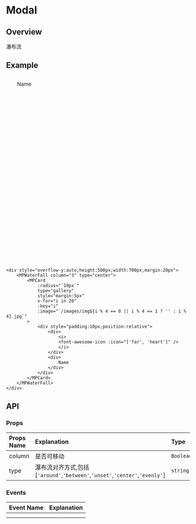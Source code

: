 # Modal
## Overview
瀑布流

## Example
<div style="overflow-y:auto;height:500px;width:700px;margin:20px">
    <MPWaterFall column="3" type="center">
        <MPCard
            :radius="`10px`"
            type="gallery"
            style="margin:5px"
            v-for="i in 20"
            :key="i"
            :image="`/images/img${i % 4 == 0 || i % 4 == 1 ? '' : i % 4}.jpg`"
        >
            <div style="padding:10px;position:relative">
                <div>
                    <i>
                    <font-awesome-icon :icon="['far', 'heart']" />
                    </i>
                </div>
                <div>
                    Name
                </div>
            </div>
        </MPCard>
    </MPWaterFall>
</div>

```vue
<div style="overflow-y:auto;height:500px;width:700px;margin:20px">
    <MPWaterFall column="3" type="center">
        <MPCard
            :radius="`10px`"
            type="gallery"
            style="margin:5px"
            v-for="i in 20"
            :key="i"
            :image="`/images/img${i % 4 == 0 || i % 4 == 1 ? '' : i % 4}.jpg`"
        >
            <div style="padding:10px;position:relative">
                <div>
                    <i>
                    <font-awesome-icon :icon="['far', 'heart']" />
                    </i>
                </div>
                <div>
                    Name
                </div>
            </div>
        </MPCard>
    </MPWaterFall>
</div>
```
## API


### Props
|Props Name|Explanation|Type|Default| 
|:---------|:----------|:---|:------|
|column|是否可移动|`Boolean`| `false` |
|type|瀑布流对齐方式,包括[`'around'`,`'between'`,`'unset'`,`'center'`,`'evenly'`]|`string`|`0`|


### Events
<!-- |Event Name|Explanation|Type|Default| -->

|Event Name|Explanation|
|:----------|:-----------|
| | |
| | |

